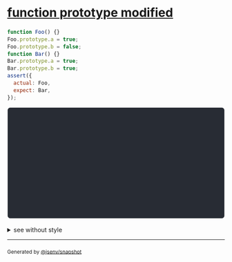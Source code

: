 # [function prototype modified](../../function.test.js#L122)

```js
function Foo() {}
Foo.prototype.a = true;
Foo.prototype.b = false;
function Bar() {}
Bar.prototype.a = true;
Bar.prototype.b = true;
assert({
  actual: Foo,
  expect: Bar,
});
```

![img](throw.svg)

<details>
  <summary>see without style</summary>

```console
AssertionError: actual and expect are different

actual: function Foo () {
  [source code],
  prototype: {
    a: true,
    b: false,
  },
}
expect: function Bar () {
  [source code],
  prototype: {
    a: true,
    b: true,
  },
}
```

</details>


---

<sub>
  Generated by <a href="https://github.com/jsenv/core/tree/main/packages/independent/snapshot">@jsenv/snapshot</a>
</sub>
